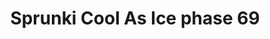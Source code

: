 ---
slug: sprunki-cool-as-ice-phase-69
title: Sprunki Cool As Ice phase 69
description: "Sprunki Cool As Ice phase 69 is an exciting online game. Play for free directly in your browser!"
icon: /images/popular_mods/Sprunki Cool As Ice phase 69.png
url: https://wowtbc.net/sprunkin/coolasice-phase69/index.html
previewImage: /images/popular_mods/Sprunki Cool As Ice phase 69.png
type: popular mods

# SEO配置
seo:
  title: "Sprunki Cool As Ice phase 69 - Play Free Online Game | Fun Browser Games"
  description: "Sprunki Cool As Ice phase 69 - Play this fun online game for free in your browser. No download required!"
  ogImage: "/images/popular_mods/Sprunki Cool As Ice phase 69.png"
  keywords: "sprunki-cool-as-ice-phase-69, online game, browser game, free game, popular mods game, play online"

videoUrls:
  - https://www.youtube.com/embed/example1
  - https://www.youtube.com/embed/example2

whyPlay:
  title: "Why Play Sprunki Cool As Ice phase 69?"
  items:
    - "Immersive Gameplay: Sprunki Cool As Ice phase 69 offers an engaging and immersive gaming experience that will keep you entertained for hours"
    - "Challenging Levels: Test your skills with increasingly difficult challenges and obstacles"
    - "Beautiful Graphics: Enjoy stunning visuals and smooth animations that bring the game world to life"
    - "Regular Updates: New content and features are added regularly to keep the game fresh and exciting"
    - "Free to Play: Experience all the fun without spending a penny"
    - "Community Features: Connect with other players, share strategies, and compete for high scores"
    - "Cross-Platform: Play on any device with a web browser, no downloads required"

features:
  title: "Key Features of Sprunki Cool As Ice phase 69"
  image: "/images/popular_mods/Sprunki Cool As Ice phase 69.png"
  items:
    - "Intuitive Controls: Easy to learn controls make Sprunki Cool As Ice phase 69 accessible for players of all skill levels"
    - "Multiple Game Modes: Enjoy various gameplay options that provide different challenges and experiences"
    - "Character Customization: Personalize your gaming experience with unique characters and items"
    - "Achievement System: Complete special tasks to earn rewards and recognition"
    - "Leaderboards: Compete with players worldwide and see who can achieve the highest scores"

characteristics:
  title: "Game Characteristics"
  image: "/images/popular_mods/Sprunki Cool As Ice phase 69.png"
  items:
    - "Genre: Popular mods game with elements of strategy and skill"
    - "Difficulty: Suitable for both casual gamers and those seeking a challenge"
    - "Play Time: Quick sessions or extended gameplay, depending on your preference"
    - "Art Style: Vibrant and engaging visuals that enhance the gaming experience"
    - "Sound Design: Immersive audio that complements the gameplay perfectly"

info: "Sprunki Cool As Ice phase 69 is an exciting online game that offers players a unique and engaging gaming experience. With its intuitive controls, stunning visuals, and challenging gameplay, Sprunki Cool As Ice phase 69 provides hours of entertainment for players of all ages and skill levels. Whether you're looking for a quick gaming session during a break or an extended play session, Sprunki Cool As Ice phase 69 delivers an immersive experience that will keep you coming back for more. The game features multiple levels of increasing difficulty, ensuring that players are constantly challenged as they progress. With regular updates adding new content and features, Sprunki Cool As Ice phase 69 remains fresh and exciting, providing endless entertainment options for its growing community of players."

howToPlayIntro: "Welcome to Sprunki Cool As Ice phase 69! This guide will walk you through the basics and help you master the game. Whether you're a beginner or looking to improve your skills, these tips and instructions will enhance your gaming experience."

howToPlaySteps:
  - title: "Getting Started"
    description: "Begin your Sprunki Cool As Ice phase 69 adventure by familiarizing yourself with the controls. Use your keyboard or mouse to navigate through the game interface. The tutorial will guide you through the basic mechanics and help you understand the objectives."
  - title: "Understanding the Objectives"
    description: "In Sprunki Cool As Ice phase 69, your main goal is to progress through levels by completing specific objectives. Each level presents unique challenges that require different strategies and approaches."
  - title: "Mastering the Controls"
    description: "Practice using the controls to improve your precision and reaction time. Sprunki Cool As Ice phase 69 requires quick reflexes and strategic thinking to overcome obstacles and defeat opponents."
  - title: "Utilizing Power-ups"
    description: "Collect power-ups throughout the game to enhance your abilities and overcome difficult challenges. Each power-up offers unique advantages that can be crucial for success."
  - title: "Developing Strategies"
    description: "As you progress in Sprunki Cool As Ice phase 69, develop effective strategies for different scenarios. Analyze patterns, anticipate challenges, and adapt your approach to maximize your performance."

faq:
  title: "Frequently Asked Questions about Sprunki Cool As Ice phase 69"
  items:
    - question: "Is Sprunki Cool As Ice phase 69 free to play?"
      answer: "Yes, Sprunki Cool As Ice phase 69 is completely free to play directly in your web browser. No downloads or purchases are required to enjoy the full game experience."
    - question: "Can I play Sprunki Cool As Ice phase 69 on mobile devices?"
      answer: "Yes, Sprunki Cool As Ice phase 69 is optimized for both desktop and mobile play. You can enjoy the game on any device with a web browser and internet connection."
    - question: "Are there any in-game purchases?"
      answer: "While Sprunki Cool As Ice phase 69 is free to play, there may be optional in-game purchases available for cosmetic items or additional features that don't affect core gameplay."
    - question: "How often is Sprunki Cool As Ice phase 69 updated?"
      answer: "The developers regularly update Sprunki Cool As Ice phase 69 with new content, features, and improvements based on player feedback and game performance."
    - question: "Can I play Sprunki Cool As Ice phase 69 offline?"
      answer: "Currently, Sprunki Cool As Ice phase 69 requires an internet connection to play as it's a browser-based online game."
    - question: "Is Sprunki Cool As Ice phase 69 suitable for children?"
      answer: "Yes, Sprunki Cool As Ice phase 69 is designed to be family-friendly and suitable for players of all ages."
    - question: "How do I report bugs or issues?"
      answer: "If you encounter any problems while playing Sprunki Cool As Ice phase 69, you can report them through the game's support page or contact the developers directly through their website."
    - question: "Still Have Questions?"
      answer: "If you have additional questions about Sprunki Cool As Ice phase 69 that aren't covered in this FAQ, please visit our support center or contact our customer service team for assistance."
---